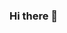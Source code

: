 ### Hi there 👋

<!--
**Raquel-M-Maia/Raquel-M-Maia** is a ✨ _special_ ✨ repository because its `README.md` (this file) appears on your GitHub profile.

# About Me:
<br>🧪 I'm a Chemical Engineering student<br>🌱 I'm learning about python<br>💼 I'm currently working on Pavei Brands<br>🗯️ Ask me about Power BI<br><br>


## Socials:
[![LinkedIn](https://img.shields.io/badge/LinkedIn-%230077B5.svg?logo=linkedin&logoColor=white)](https://linkedin.com/in/raquel-m-maia) 

# Tech Stack:
![Python](https://img.shields.io/badge/python-3670A0?style=for-the-badge&logo=python&logoColor=ffdd54) ![MySQL](https://img.shields.io/badge/mysql-%2300000f.svg?style=for-the-badge&logo=mysql&logoColor=white) ![MicrosoftSQLServer](https://img.shields.io/badge/Microsoft%20SQL%20Server-CC2927?style=for-the-badge&logo=microsoft%20sql%20server&logoColor=white) ![Figma](https://img.shields.io/badge/figma-%23F24E1E.svg?style=for-the-badge&logo=figma&logoColor=white)
# GitHub Stats:
![](https://github-readme-stats.vercel.app/api?username=Raquel-M-Maia&theme=onedark&hide_border=false&include_all_commits=true&count_private=true)<br/>
![](https://github-readme-streak-stats.herokuapp.com/?user=Raquel-M-Maia&theme=onedark&hide_border=false)<br/>
![](https://github-readme-stats.vercel.app/api/top-langs/?username=Raquel-M-Maia&theme=onedark&hide_border=false&include_all_commits=true&count_private=true&layout=compact)

---
[![](https://visitcount.itsvg.in/api?id=Raquel-M-Maia&icon=0&color=0)](https://visitcount.itsvg.in)
